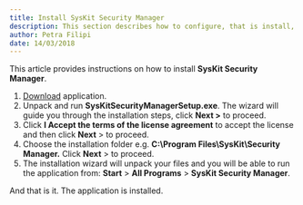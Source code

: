 ```yaml
---
title: Install SysKit Security Manager
description: This section describes how to configure, that is install, SysKit Security Manager.
author: Petra Filipi
date: 14/03/2018
---
```

This article provides instructions on how to install __SysKit Security Manager__. 

1. [Download](https://www.syskit.com/products/security-manager/download) application.
1. Unpack and run __SysKitSecurityManagerSetup.exe__. The wizard will guide you through the installation steps, click __Next >__ to proceed. 
1. Click __I Accept the terms of the license agreement__ to accept the license and then click __Next__ > to proceed.
1. Choose the installation folder e.g. __C:\Program Files\SysKit\Security Manager.__ Click __Next__ > to proceed.
1. The installation wizard will unpack your files and you will be able to run the application from: __Start__ > __All Programs__ > __SysKit Security Manager__. 

And that is it. The application is installed.  
